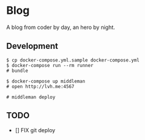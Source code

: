 # Blog

A blog from coder by day, an hero by night.


## Development

```
$ cp docker-compose.yml.sample docker-compose.yml
$ docker-compose run --rm runner
# bundle

$ docker-compose up middleman
# open http://lvh.me:4567

# middleman deploy
```

## TODO

- [] FIX git deploy
